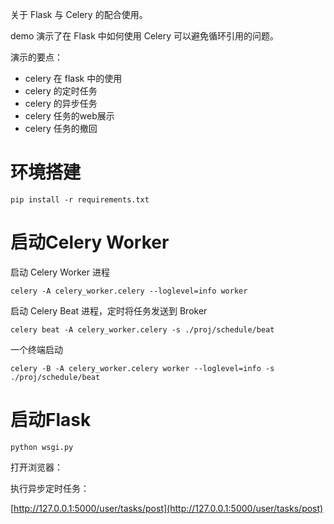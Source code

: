 关于 Flask 与 Celery 的配合使用。

demo 演示了在 Flask 中如何使用 Celery 可以避免循环引用的问题。

演示的要点：

- celery 在 flask 中的使用
- celery 的定时任务
- celery 的异步任务
- celery 任务的web展示
- celery 任务的撤回

# 环境搭建

	pip install -r requirements.txt


# 启动Celery Worker


启动 Celery Worker 进程

	celery -A celery_worker.celery --loglevel=info worker

启动 Celery Beat 进程，定时将任务发送到 Broker

	celery beat -A celery_worker.celery -s ./proj/schedule/beat

一个终端启动

	celery -B -A celery_worker.celery worker --loglevel=info -s ./proj/schedule/beat


# 启动Flask

	python wsgi.py


打开浏览器：

执行异步定时任务：

[http://127.0.0.1:5000/user/tasks/post](http://127.0.0.1:5000/user/tasks/post)
